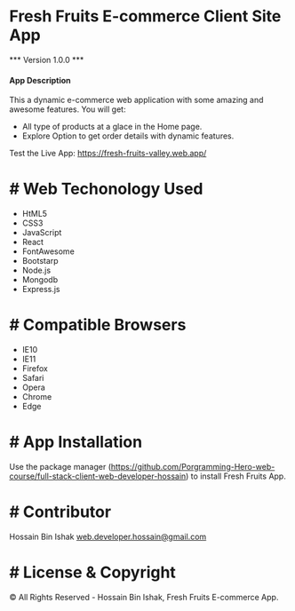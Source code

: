 # Fresh Fruits E-commerce Client Site App

*** Version 1.0.0 ***

#### App Description

This a dynamic e-commerce web application with some amazing and awesome features.
You will get:

- All type of products at a glace in the Home page.
- Explore Option to get order details with dynamic features.

Test the Live App: https://fresh-fruits-valley.web.app/
# # Web Techonology Used

- HtML5
- CSS3
- JavaScript
- React
- FontAwesome
- Bootstarp
- Node.js
- Mongodb
- Express.js

# # Compatible Browsers	

- IE10
- IE11
- Firefox
- Safari
- Opera
- Chrome
- Edge
# # App Installation

Use the package manager (https://github.com/Porgramming-Hero-web-course/full-stack-client-web-developer-hossain) to install Fresh Fruits App.

# # Contributor
Hossain Bin Ishak <web.developer.hossain@gmail.com>

# # License & Copyright
© All Rights Reserved - Hossain Bin Ishak, Fresh Fruits E-commerce App.
